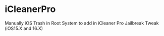 # iCleanerPro
Manually iOS Trash in Root System to add in iCleaner Pro Jailbreak Tweak (iOS15.X and 16.X)
